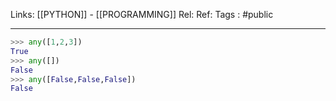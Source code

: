 Links: [[PYTHON]] - [[PROGRAMMING]]
Rel: 
Ref: 
Tags : #public 

--- 

```py
>>> any([1,2,3])
True
>>> any([])
False
>>> any([False,False,False])
False
```